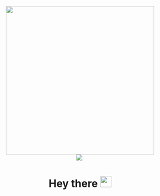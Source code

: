 <div id="header" align="center">
  <img src="https://media.giphy.com/media/ule4vhcY1xEKQ/giphy.gif" width="400"/>
  </div>
  <div id="main" align="center">
  <img src="https://www.codewars.com/users/HeikkeB/badges/large" alt""/>
  <img src="https://komarev.com/ghpvc/?username=HeikkeB&style=flat-square&color=green" alt=""/>
  <h1>
  Hey there
  <img src="https://media.giphy.com/media/hvRJCLFzcasrR4ia7z/giphy.gif" width="30px"/>
</h1>
</div>

<!--
**HeikkeB/HeikkeB** is a ✨ _special_ ✨ repository because its `README.md` (this file) appears on your GitHub profile.

Here are some ideas to get you started:

- 🔭 I’m currently working on ...
- 🌱 I’m currently learning ...
- 👯 I’m looking to collaborate on ...
- 🤔 I’m looking for help with ...
- 💬 Ask me about ...
- 📫 How to reach me: ...
- 😄 Pronouns: ...
- ⚡ Fun fact: ...
-->

